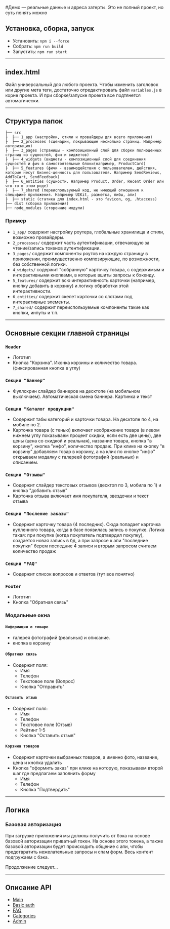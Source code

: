 #Демо — реальные данные и адреса затерты. Это не полный проект, но суть понять можно

## Установка, сборка, запуск

- Установить: `npm i --force`
- Собрать: `npm run build`
- Запустить: `npm run start`

------------

## index.html

Файл универсальный для любого проекта. Чтобы изменить заголовок или другие мета теги, достаточно отредактировать
файл `variables.js` в корне проекта. И при сборке/запуске проекта все подтянется автоматически.

------------

## Структура папок

    ├── src
    ├  ├── 1_app (настройки, стили и провайдеры для всего приложения)
    ├  ├── 2_processes (сценарии, покрывающие несколько страниц. Например авторизация)
    ├  ├── 3_pages (страницы - композиционный слой для сборки полноценных страниц из сущностей, фич и виджетов)
    ├  ├── 4_widgets (виджеты - композиционный слой для соединения сущностей и фич в самостоятельные блоки(например, ProductCard)
    ├  ├── 5_features (фичи - взаимодействия с пользователем, действия, которые несут бизнес-ценность для пользователя. Например SendReviews, AddToCart, SendFeedback)
    ├  ├── 6_entities (сущности. Например Product, Order, Recent Order или что-то в этом роде)
    ├  ├── 7_shared (переиспользуемый код, не имеющий отношения к специфике приложения. Например UIKit, разметка, либы, апи)
    ├  ├── static (статика для index.html - это favicon, og, .htaccess)
    ├── dist (сборка приложения)
    ├── node_modules (сторонние модули)

### Пример

- `1_app/` содержит настройку роутера, глобальные хранилища и стили, возможно провайдеры.
- `2_processes/` содержит часть аутентификации, отвечающую за чтение/запись токенов аутентификации.
- `3_pages/` содержит компоненты роутов на каждую страницу в приложении, преимущественно композирующие, по возможности,
  без собственной логики.
- `4_widgets/` содержит "собранную" карточку товара, с содержимым и интерактивными кнопками, в которые вшиты запросы к
  бэкенду.
- `5_features/` содержит всю интерактивность карточки (например, кнопку добавить в корзину) и логику обработки этой
  интерактивности.
- `6_entities/` содержит скелет карточки со слотами под интерактивные элементы.
- `7_shared/` содержит переиспользуемые компоненты такие как кнопки, инпуты и т.п.

------------

## Основные секции главной страницы

### `Header`

- Логотип
- Кнопка "Корзина". Иконка корзины и количество товара. (фиксированная кнопка в углу)

### `Секция "Баннер"`

- Фуллскрин слайдер баннеров на десктопе (на мобильном выключаем). Автоматическая смена баннера. Картинка и текст

### `Секция "Каталог продукции"`

- Содержит табы категорий и карточки товара. На десктопе по 4, на мобиле по 2.
- Карточка товара (с тенью) включает изображение товара (в левом нижнем углу показываем процент скидки, если есть две
  цены), две цены (цена со скидкой и реальная), название товара, кнопка "в корзину", кнопка "инфо", количество продаж.
  При клике на кнопку "в корзину" добавляем товар в корзину, а на клик по кнопке "инфо" открываем модалку с галереей
  фотографий (реальных) и описанием.

### `Секция "Отзывы"`

- Содержит слайдер текстовых отзывов (десктоп по 3, мобила по 1) и кнопка "добавить отзыв"
- Карточка отзыва включает имя покупателя, звездочки и текст отзыва

### `Секция "Посление заказы"`

- Содержит карточку товара (4 последних). Сюда попадает карточка купленного товара, когда в базе появилась запись о
  покупке. Логика такая: при покупке (когда покупатель подтвердил покупку), создается новая запись в бд, а при запросе к
  апи "последние покупки" берем последние 4 записи и вторым запросом считаем количество продаж

### `Секция "FAQ"`

- Содержит список вопросов и ответов (тут все понятно)

### `Footer`

- Логотип
- Кнопка "Обратная связь"

### Модальные окна

#### `Информация о товаре`

- галерея фотографий (реальных) и описание.
- кнопка в корзину

#### `Обратная связь`

- Содержит поля:
    + Имя
    + Телефон
    + Текстовое поле (Вопрос)
    + Кнопка "Отправить"

#### `Оставить отзыв`

- Содержит поля:
    + Имя
    + Телефон
    + Текстовое поле (Отзыв)
    + Рейтинг 1-5
    + Кнопка "Оставить отзыв"

#### `Корзина товаров`

- Содержит карточки выбранных товаров, а именно фото, название, цена и кнопка удалить
- Кнопка "оформить заказ" при клике на которую, показываем второй шаг где предлагаем заполнить форму
    + Имя
    + Телефон
    + Кнопка "Подтвердить"

------------

## Логика

### Базовая авторизация

При загрузке приложения мы должны получить от бэка на основе базовой авторизации приватный токен. На основе этого
токена, а также базовой авторизации будет происходить общение с апи, чтобы предотвратить нежелательные запросы и спам
форм. Весь контент подгружаем с бэка.

Продолжение следует...

------------

## Описание API

- [Main](DOC/README.md "Main")
- [Basic auth](DOC/1.%20basic%20auth/README.md "Basic auth")
- [FAQ](DOC/2.%20faq/README.md "FAQ")
- [Categories](DOC/3.%20categories/README.md "Categories")
- [Admin](DOC/5.%20admin/README.md "Admin")